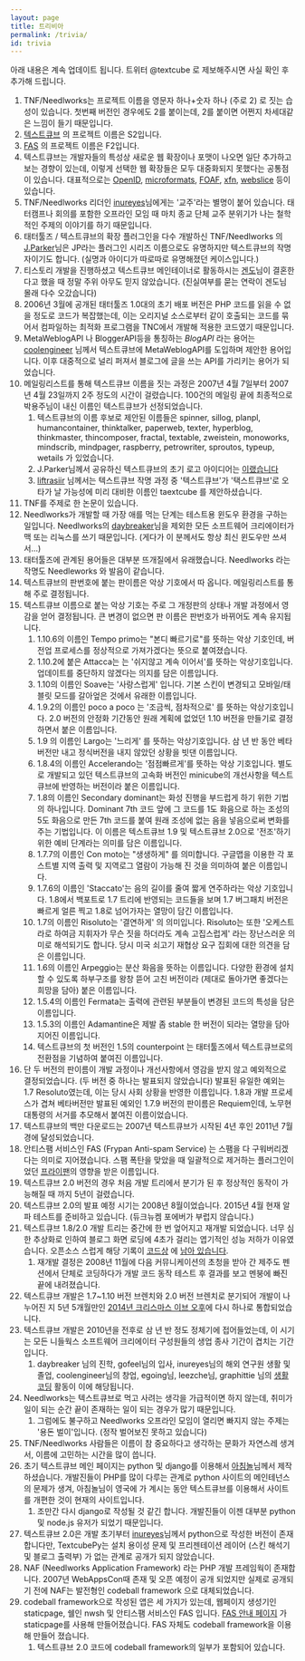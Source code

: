 ```yaml
---
layout: page
title: 트리비아
permalink: /trivia/
id: trivia
---
```

아래 내용은 계속 업데이트 됩니다. 트위터 @textcube 로 제보해주시면 사실 확인 후 추가해 드립니다.

 1. TNF/Needlworks는 프로젝트 이름을 영문자 하나+숫자 하나 (주로 2) 로 짓는 습성이 있습니다. 첫번째 버전인 경우에도 2를 붙이는데, 2를 붙이면 어쩐지 차세대같은 느낌이 들기 때문입니다.
 1. [텍스트큐브](http://www.textcube.org) 의 프로젝트 이름은 S2입니다.
 1. [FAS](http://antispam.textcube.org) 의 프로젝트 이름은 F2입니다.
 1. 텍스트큐브는 개발자들의 특성상 새로운 웹 확장이나 포맷이 나오면 일단 추가하고 보는 경향이 있는데, 이렇게 선택한 웹 확장들은 모두 대중화되지 못했다는 공통점이 있습니다. 대표적으로는 [OpenID](http://openid.net), [microformats](http://microformats.org), [FOAF](http://www.foaf-project.org), [xfn](http://gmpg.org/xfn/), [webslice](http://windows.microsoft.com/en-us/windows/web-slices-faq#1TC=windows-7)  등이 있습니다.
 1. TNF/Needlworks 리더인 [inureyes](http://forest.nubimaru.com)님에게는 '교주'라는 별명이 붙어 있습니다. 태터캠프나 회의를 포함한 오프라인 모임 때 마치 종교 단체 교주 분위기가 나는 철학적인 주제의 이야기를 하기 때문입니다.
 1. 태터툴즈 / 텍스트큐브의 확장 플러그인을 다수 개발하신 TNF/Needlworks 의 [J.Parker](http://create74.com)님은 JP라는 플러그인 시리즈 이름으로도 유명하지만 텍스트큐브의 작명자이기도 합니다. (실명과 아이디가 따로따로 유명해졌던 케이스입니다.)
 1. 티스토리 개발을 진행하셨고 텍스트큐브 메인테이너로 활동하시는 [겐도](http://gendoh.tistory.com)님이 결혼한다고 했을 때 정말 주위 아무도 믿지 않았습니다. (진실여부를 묻는 연락이 겐도님 몰래 다수 오갔습니다)
 1. 2006년 3월에 공개된 태터툴즈 1.0대의 초기 배포 버전은 PHP 코드를 읽을 수 없을 정도로 코드가 복잡했는데, 이는 오리지널 소스로부터 같이 호출되는 코드를 묶어서 컴파일하는 최적화 프로그램을 TNC에서 개발해 적용한 코드였기 때문입니다.
 1. MetaWeblogAPI 나 BloggerAPI등을 통칭하는 *BlogAPI* 라는 용어는 [coolengineer](http://coolengineer.com) 님께서 텍스트큐브에 MetaWeblogAPI를 도입하며 제안한 용어입니다. 이후 대중적으로 널리 퍼져서 블로그에 글을 쓰는 API를 가리키는 용어가 되었습니다.
 1. 메일링리스트를 통해 텍스트큐브 이름을 짓는 과정은 2007년 4월 7일부터 2007년 4월 23일까지 2주 정도의 시간이 걸렸습니다. 100건의 메일링 끝에 최종적으로 박용주님이 내신 이름인 텍스트큐브가 선정되었습니다.
    1. 텍스트큐브의 이름 후보로 제안된 이름들은 spinner, sillog, planpl, humancontainer, thinktalker, paperweb, texter, hyperblog, thinkmaster, thincomposer, fractal, textable, zweistein, monoworks, mindscrib, mindpager, raspberry, petrowriter, sproutos, typeup, wetails 가 있었습니다.
    1. J.Parker님께서 공유하신 텍스트큐브의 초기 로고 아이디어는 [이랬습니다](http://create74.com/temp/textcube.swf)
    1. [liftrasiir](http://j.mearie.org) 님께서는 텍스트큐브 작명 과정 중 '텍스트큐브'가 '택스트큐브'로 오타가 날 가능성에 미리 대비한 이름인 taextcube 를 제안하셨습니다.
 1. TNF를 주제로 한 논문이 있습니다.
 1. Needlworks가 개발할 때 가장 애를 먹는 단계는 테스트용 윈도우 환경을 구하는 일입니다. Needlworks의 [daybreaker](http://daybreaker.info)님을 제외한 모든 소프트웨어 크리에이터가 맥 또는 리눅스를 쓰기 때문입니다. (게다가 이 분께서도 항상 최신 윈도우만 쓰셔서...)
 1. 태터툴즈에 관계된 용어들은 대부분 뜨개질에서 유래했습니다. Needlworks 라는 작명도 Needleworks 와 발음이 같습니다.
 1. 텍스트큐브의 판번호에 붙는 판이름은 악상 기호에서 따 옵니다. 메일링리스트를 통해 주로 결정됩니다.
 1. 텍스트큐브 이름으로 붙는 악상 기호는 주로 그 개정판의 상태나 개발 과정에서 영감을 얻어 결정됩니다. 큰 변경이 없으면 판 이름은 판번호가 바뀌어도 계속 유지됩니다.
    1. 1.10.6의 이름인 Tempo primo는 "본디 빠르기로"를 뜻하는 악상 기호인데, 버전업 프로세스를 정상적으로 가져가겠다는 뜻으로 붙여졌습니다.
    1. 1.10.2에 붙은 Attacca는 는 '쉬지않고 계속 이어서'를 뜻하는 악상기호입니다. 업데이트를 중단하지 않겠다는 의지를 담은 이름입니다.
    1. 1.10의 이름인 Soave는 '사랑스럽게' 입니다. 기본 스킨이 변경되고 모바일/태블릿 모드를 갈아엎은 것에서 유래한 이름입니다.
    1. 1.9.2의 이름인 poco a poco 는 '조금씩, 점차적으로' 를 뜻하는 악상기호입니다. 2.0 버전의 안정화 기간동안 원래 계획에 없었던 1.10 버전을 만들기로 결정하면서 붙은 이름입니다.
    1. 1.9 의 이름인 Largo는 '느리게' 를 뜻하는 악상기호입니다. 삼 년 반 동안 베타버전만 내고 정식버전을 내지 않았던 상황을 빗댄 이름입니다.
    1. 1.8.4의 이름인 Accelerando는 '점점빠르게'를 뜻하는 악상 기호입니다. 별도로 개발되고 있던 텍스트큐브의 고속화 버전인 minicube의 개선사항을 텍스트큐브에 반영하는 버전이라 붙은 이름입니다.
    1. 1.8의 이름인 Secondary dominant는 화성 진행을 부드럽게 하기 위한 기법의 하나입니다. Dominant 7th 코드 앞에 그 코드를 1도 화음으로 하는 조성의 5도 화음으로 만든 7th 코드를 붙여 원래 조성에 없는 음을 넣음으로써 변화를 주는 기법입니다. 이 이름은 텍스트큐브 1.9 및 텍스트큐브 2.0으로 '전조'하기 위한 예비 단계라는 의미를 담은 이름입니다.
    1. 1.7.7의 이름인 Con moto는 "생생하게" 를 의미합니다. 구글맵을 이용한 각 포스트별 지역 출력 및 지역로그 열람이 가능해 진 것을 의미하여 붙은 이름입니다.
    1. 1.7.6의 이름인 'Staccato'는 음의 길이를 줄여 짧게 연주하라는 악상 기호입니다. 1.8에서 백포트로 1.7 트리에 반영되는 코드들을 보며 1.7 버그패치 버전은 빠르게 얼른 찍고 1.8로 넘어가자는 열망이 담긴 이름입니다.
    1. 1.7의 이름인 Risoluto는 '결연하게' 의 의미입니다. Risoluto는 또한 '오케스트라로 하여금 지휘자가 무슨 짓을 하더라도 계속 고집스럽게' 라는 장난스러운 의미로 해석되기도 합니다. 당시 미국 쇠고기 재협상 요구 집회에 대한 의견을 담은 이름입니다.
    1. 1.6의 이름인 Arpeggio는 분산 화음을 뜻하는 이름입니다. 다양한 환경에 설치할 수 있도록 하부구조를 왕창 뜯어 고친 버전이라 (제대로 돌아가면 좋겠다는 희망을 담아) 붙은 이름입니다.
    1. 1.5.4의 이름인 Fermata는 출력에 관련된 부분들이 변경된 코드의 특성을 담은 이름입니다.
    1. 1.5.3의 이름인 Adamantine은 제발 좀 stable 한 버전이 되라는 열망을 담아 지어진 이름입니다.
    1. 텍스트큐브의 첫 버전인 1.5의 counterpoint 는 태터툴즈에서 텍스트큐브로의 전환점을 기념하여 붙여진 이름입니다.
 1. 단 두 버전의 판이름이 개발 과정이나 개선사항에서 영감을 받지 않고 예외적으로 결정되었습니다. (두 버전 중 하나는 발표되지 않았습니다) 발표된 유일한 예외는 1.7 Resoluto였는데, 이는 당시 사회 상황을 반영한 이름입니다. 1.8과 개발 프로세스가 겹쳐 베타버전만 발표된 예외인 1.7.9 버전의 판이름은 Requiem인데, 노무현대통령의 서거를 추모해서 붙여진 이름이었습니다.
 1. 텍스트큐브의 백만 다운로드는 2007년 텍스트큐브가 시작된 4년 후인 2011년 7월 경에 달성되었습니다.
 1. 안티스팸 서비스인 FAS (Frypan Anti-spam Service) 는 스팸을 다 구워버리겠다는 의미로 지어졌습니다. 스팸 폭탄을 맞았을 때 일괄적으로 제거하는 플러그인이었던 [프라이팬](http://notice.textcube.org/ko/121)의 영향을 받은 이름입니다.
 1. 텍스트큐브 2.0 버전의 경우 처음 개발 트리에서 분기가 된 후 정상적인 동작이 가능해질 때 까지 5년이 걸렸습니다.
 1. 텍스트큐브 2.0의 발표 예정 시기는 2008년 8월이었습니다. 2015년 4월 현재 알파 테스트를 준비하고 있습니다. (듀크뉴켐 포에버가 부럽지 않습니다.)
 1. 텍스트큐브 1.8/2.0 개발 트리는 중간에 한 번 엎어지고 재개발 되었습니다. 너무 심한 추상화로 인하여 블로그 화면 로딩에 4초가 걸리는 엽기적인 성능 저하가 이유였습니다. 오픈소스 스럽게 해당 기록이 [코드상](https://github.com/Needlworks/Textcube/tree/2.0-test) 에 [남아 있습니다](https://github.com/Needlworks/Textcube/tree/1.8-blackhistory1).
    1. 재개발 결정은 2008년 11월에 다음 커뮤니케이션의 초청을 받아 간 제주도 펜션에서 단체로 코딩하다가 개발 코드 동작 테스트 후 결과를 보고 멘붕에 빠진 끝에 내려졌습니다.
 1. 텍스트큐브 개발은 1.7~1.10 버전 브렌치와 2.0 버전 브렌치로 분기되어 개발이 나누어진 지 5년 5개월만인 [2014년 크리스마스 이브 오후](http://notice.textcube.org/ko/264)에 다시 하나로 통합되었습니다.
 1. 텍스트큐브 개발은 2010년을 전후로 삼 년 반 정도 정체기에 접어들었는데, 이 시기는 모든 니들웍스 소프트웨어 크리에이터 구성원들의 생업 종사 기간이 겹치는 기간입니다.
    1. daybreaker 님의 진학, gofeel님의 입사, inureyes님의 해외 연구원 생활 및 졸업, coolengineer님의 창업, egoing님, leezche님, graphittie 님의 [생활코딩](http://opentutiorials.org) 활동이 이에 해당됩니다.
 1. Needlworks는 텍스트큐브로 먹고 사려는 생각을 가급적이면 하지 않는데, 취미가 일이 되는 순간 끝이 존재하는 일이 되는 경우가 많기 때문입니다.
    1. 그럼에도 불구하고 Needlworks 오프라인 모임이 열리면 빠지지 않는 주제는 '용돈 벌이'입니다. (정작 벌어보진 못하고 있습니다)
 1. TNF/Needlworks 사람들은 이름이 참 중요하다고 생각하는 문화가 자연스레 생겨서, 이름에 고민하는 시간을 많이 씁니다.
 1. 초기 텍스트큐브 메인 페이지는 python 및 django를 이용해서 [아침놀](http://daybreaker.info)님께서 제작하셨습니다. 개발진들이 PHP를 많이 다루는 관계로 python 사이트의 메인테넌스의 문제가 생겨, 아침놀님이 영국에 가 계시는 동안 텍스트큐브를 이용해서 사이트를 개편한 것이 현재의 사이트입니다.
    1. 조만간 다시 django로 작성될 것 같긴 합니다. 개발진들이 이젠 대부분 python 및 node.js 유저가 되었기 때문입니다.
 1. 텍스트큐브 2.0은 개발 초기부터 [inureyes](http://forest.nubimaru.com)님께서 python으로 작성한 버전이 존재합니다만, TextcubePy는 설치 용이성 문제 및 프리젠테이션 레이어 (스킨 해석기 및 블로그 출력부) 가 없는 관계로 공개가 되지 않았습니다.
 1. NAF (Needlworks Application Framework) 라는 PHP 개발 프레임웍이 존재합니다. 2007년 WebAppsCon때 존재 및 오픈 예정이 공개 되었지만 실제로 공개되기 전에 NAF는 발전형인 codeball framework 으로 대체되었습니다.
 1. codeball framework으로 작성된 앱은 세 가지가 있는데, 웹페이지 생성기인 staticpage, 쉘인 nwsh 및 안티스팸 서비스인 FAS 입니다. [FAS 안내 페이지](http://antispam.textcube.org) 가 staticpage를 사용해 만들어졌습니다. FAS 자체도 codeball framework을 이용해 만들어 졌습니다.
    1. 텍스트큐브 2.0 코드에 codeball framework의 일부가 포함되어 있습니다.
